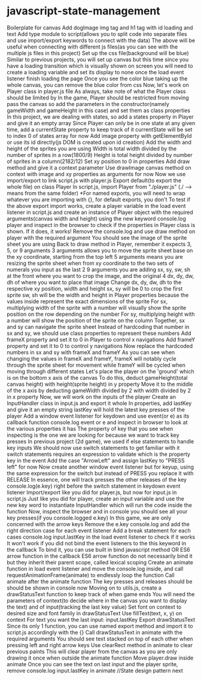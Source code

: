 # javascript-state-management

Boilerplate for canvas
Add dogImage img tag and h1 tag with id loading and text
Add type module to script(allows you to split code into separate files and use import/export keywords to connect with the data)
The above will be useful when connecting with different js files(as you can see with the multiple js files in this project)
Set up the css file(background will be blue)
Similar to previous projects, you will set up canvas but this time since you have a loading transition which is visually shown on screen you will need to create a loading variable and set its display to none once the load event listener finish loading the page
Once you see the color blue taking up the whole canvas, you can remove the blue color from css
Now, let's work on Player class in player.js file
As always, take note of what the Player class should be limited by
In the game, Player should be restricted from moving pass the canvas so add the parameters in the constructor(namely gameWidth and gameHeight in this case) and set them as class properties
In this project, we are dealing with states, so add a states property in Player and give it an empty array
Since Player can only be in one state at any given time, add a currentState property to keep track of it
currentState will be set to index 0 of states array for now
Add image property with getElementById or use its id directly(js DOM is created upon id creation)
Add the width and height of the sprites you are using
Width is total width divided by the number of sprites in a row(1800/9)
Height is total height divided by number of sprites in a column(2182/12)
Set xy position to 0 in properties
Add draw method and give it a context parameter
Use drawImage canvas method on context with image and xy properties as arguments for now
Now we use import/export to link script.js with player.js
Export default(to export the whole file) on class Player
In script.js, import Player from "./player.js" (./ --> means from the same folder)
\*For named exports, you will need to wrap whatever you are importing with {}, for default exports, you don't
To test if the above export import works, create a player variable in the load event listener in script.js and create an instance of Player object with the required arguments(canvas width and height) using the new keyword
console.log player and inspect in the browser to check if the properties in Player class is shown. If it does, it works!
Remove the console.log and use draw method on player with the required argument
You should see the image of the sprite sheet you are using
Back to draw method in Player, remember it expects 3, 5, or 9 arguments
3 arguments allows you to move the sprite sheet base on the xy coordinate, starting from the top left
5 arguments means you are resizing the sprite sheet when from xy coordinate to the two sets of numerals you input as the last 2
9 arguments you are adding sx, sy, sw, sh at the front where you want to crop the image, and the original 4 dx, dy, dw, dh of where you want to place that image
Change dx, dy, dw, dh to the respective xy position, width and height
sx, sy will be 0 to crop the first sprite
sw, sh will be the width and height in Player properties because the values inside represent the exact dimensions of the sprite
For sx, multiplying width of the sprite with a number will visually show the sprite position on the row depending on the number
For sy, multiplying height with a number will show the position of the sprite on the column
Together, sx and sy can navigate the sprite sheet
Instead of hardcoding that number in sx and sy, we should use class properties to represent these numbers
Add frameX property and set it to 0 in Player to control x navigations
Add frameY property and set it to 0 to control y navigations
Now replace the hardcoded numbers in sx and sy with frameX and frameY
As you can see when changing the values in frameX and frameY, frameX will notably cycle through the sprite sheet for movement while frameY will be cycled when moving through different states
Let's place the player on the 'ground' which is on the bottom x axis of the canvas
To do this, deduct gameHeight(total canvas height) with height(sprite height) in y property
Move it to the middle of the x axis by deducting gameWidth divided by 2 with width divided by 2 in x property
Now, we will work on the inputs of the player
Create an InputHandler class in input.js and export it whole
In properties, add lastKey and give it an empty string
lastKey will hold the latest key presses of the player
Add a window event listener for keydown and use event(or e) as its callback function
console.log event or e and inspect in browser to look at the various properties it has
The property of key that you see when inspecting is the one we are looking for because we want to track key presses
In previous project (2d game), we used if else statements to handle key inputs
We should now use switch statements to get familiar with it
switch statements requires an expression to validate which is the property key in the event
Add the case "ArrowLeft" and assign lastKey to "PRESS left" for now
Now create another window event listener but for keyup, using the same expression for the switch but instead of PRESS you replace it with RELEASE
In essence, one will track presses the other releases of the key
console.log(e.key) right before the switch statement in keydown event listener
Import/export like you did for player.js, but now for input.js in script.js
Just like you did for player, create an input variable and use the new key word to instantiate InputHandler which will run the code inside the function
Now, inspect the browser and in console you should see all your key presses(if you console.logged e.key)
In this game, we are only concerned with the arrow keys
Remove the e.key console.log and add the right direction case for each event listener
Add a break statement for each cases
console.log input.lastKey in the load event listener to check if it works
It won't work if you did not bind the event listeners to the this keyword in the callback
To bind it, you can use built in bind javascript method OR ES6 arrow function in the callback
ES6 arrow function do not necessarily bind it but they inherit their parent scope, called lexical scoping
Create an animate function in load event listener and move the console.log inside, and call requestAnimationFrame(animate) to endlessly loop the function
Call animate after the animate function
The key presses and releases should be should be shown in console now
Moving on to utils.js, create a drawStatusText function to keep track of when game ends
You will need the parameters of context(to decide where in the canvas you want to display the text) and of input(tracking the last key value)
Set font on context to desired size and font family in drawStatusText
Use fillText(text, x, y) on context
For text you want the last input: input.lastKey
Export drawStatusText
Since its only 1 function, you can use named export method and import it to script.js accordingly with the {}
Call drawStatusText in animate with the required arguments
You should see text stacked on top of each other when pressing left and right arrow keys
Use clearRect method in animate to clear previous paints
This will clear player from the canvas as you are only drawing it once when outside the animate function
Move player.draw inside animate
Once you can see the text on last input and the player sprite, remove console.log input.lastKey in animate
//State design pattern next
